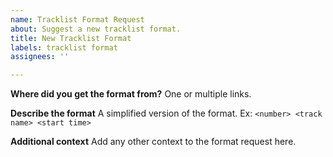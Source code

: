```yaml
---
name: Tracklist Format Request
about: Suggest a new tracklist format.
title: New Tracklist Format
labels: tracklist format
assignees: ''

---
```


**Where did you get the format from?**
One or multiple links.

**Describe the format**
A simplified version of the format.
Ex: `<number> <track name> <start time>`

**Additional context**
Add any other context to the format request here.
